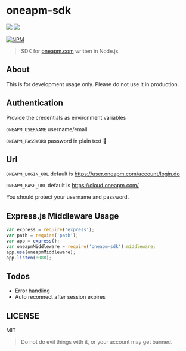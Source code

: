 # oneapm-sdk

[![](https://img.shields.io/npm/v/oneapm-sdk.svg?style=flat-square)](https://www.npmjs.com/package/oneapm-sdk)
[![](https://npm.taobao.org/badge/v/oneapm-sdk.svg)](http://npm.taobao.org/package/oneapm-sdk)

[![NPM](https://nodei.co/npm/oneapm-sdk.png)](https://nodei.co/npm/oneapm-sdk/)

> SDK for [oneapm.com](http://oneapm.com/) written in Node.js

## About

This is for development usage only. Please do not use it in production.

## Authentication

Provide the credentials as environment variables

`ONEAPM_USERNAME` username/email

`ONEAPM_PASSWORD` password in plain text :see_no_evil: 

## Url

`ONEAPM_LOGIN_URL` default is https://user.oneapm.com/account/login.do

`ONEAPM_BASE_URL` default is https://cloud.oneapm.com/

You should protect your username and password.

## Express.js Middleware Usage

```js
var express = require('express');
var path = require('path');
var app = express();
var oneapmMiddleware = require('oneapm-sdk').middleware;
app.use(oneapmMiddleware);
app.listen(8080);
```

## Todos

- Error handling
- Auto reconnect after session expires

## LICENSE

MIT

> Do not do evil things with it, or your account may get banned.
